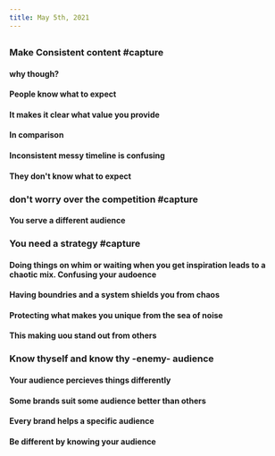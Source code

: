 ```yaml
---
title: May 5th, 2021
---
```


##
### Make Consistent content #capture
#### why though?
#### People know what to expect
#### It makes it clear what value you provide
#### In comparison
#### Inconsistent messy timeline is confusing
#### They don't know what to expect
### don't worry over the competition #capture
#### You serve a different audience
### You need a strategy #capture
#### Doing things on whim or waiting when you get inspiration leads to a chaotic mix. Confusing your audoence
#### Having boundries and a system shields you from chaos
#### Protecting what makes you unique from the sea of noise
#### This making uou stand out from others
### Know thyself and know thy -enemy- audience
#### Your audience percieves things differently
#### Some brands suit some audience better than others
#### Every brand helps a specific audience
#### Be different by knowing your audience
##
